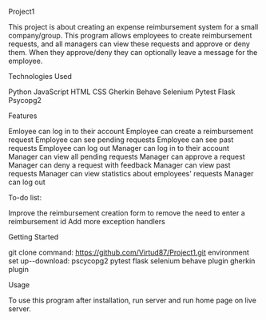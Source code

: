 Project1

This project is about creating an expense reimbursement system
for a small company/group. This program allows employees to create reimbursement
requests, and all managers can view these requests and approve or deny them. When they approve/deny they can optionally leave a message for the employee.


Technologies Used

Python
JavaScript
HTML
CSS
Gherkin
Behave
Selenium
Pytest
Flask
Psycopg2


Features

Emloyee can log in to their account
Employee can create a reimbursement request
Employee can see pending requests
Employee can see past requests
Employee can log out
Manager can log in to their account
Manager can view all pending requests
Manager can approve a request
Manager can deny a request with feedback
Manager can view past requests
Manager can view statistics about employees' requests
Manager can log out


To-do list:

Improve the reimbursement creation form to remove the need to enter a reimbursement id
Add more exception handlers


Getting Started

git clone command: https://github.com/Virtud87/Project1.git 
environment set up--download:
pscycopg2
pytest
flask
selenium
behave plugin
gherkin plugin


Usage

To use this program after installation, run server and run home page on live server.
